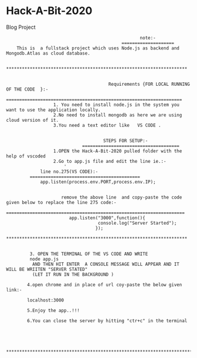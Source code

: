 # Hack-A-Bit-2020
Blog Project
 
                                                       note:-
                                                ====================
        This is  a fullstack project which uses Node.js as backend and Mongodb.Atlas as cloud database.

                      *********************************************************************


                                           Requirements {FOR LOCAL RUNNING OF THE CODE  }:-
                                    ===================================================================
                      1. You need to install node.js in the system you want to use the application locally.
                      2.No need to install mongodb as here we are using cloud version of it.
                      3.You need a text editor like   VS CODE .
                      
                      
                                         STEPS FOR SETUP:-
                                 =====================================
                      1.OPEN the Hack-A-Bit-2020 pulled folder with the help of vscoded
                      2.Go to app.js file and edit the line ie.:-
                          '
                 line no.275(VS CODE):-    
             ========================================== 
                 app.listen(process.env.PORT,process.env.IP);
                         
                         
                         remove the above line  and copy-paste the code given below to replace the line 275 code:-
                     ====================================================================       
                            app.listen("3000",function(){
	                                   console.log("Server Started");
                                      });
                        *********************************************************************        
                     
                     
             3. OPEN THE TERMINAL OF THE VS CODE AND WRITE 
             node app.js 
              AND THEN HIT ENTER  A CONSOLE MESSAGE WILL APPEAR AND IT WILL BE WRIITEN "SERVER STATED"
              (LET IT RUN IN THE BACKGROUND )
            
            4.open chrome and in place of url coy-paste the below given link:-
            
            localhost:3000
            
            5.Enjoy the app..!!!
            
            6.You can close the server by hitting "ctr+c" in the terminal
                                    
                                    
                                    
                                    
                 *******************************************************************************
